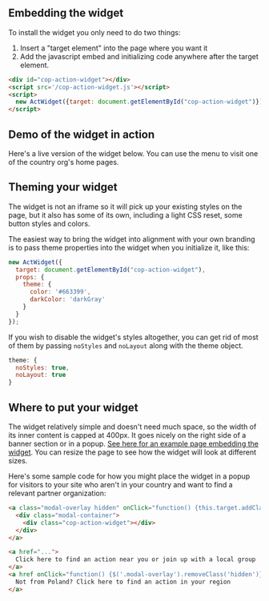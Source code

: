 ## Embedding the widget

To install the widget you only need to do two things:

1. Insert a "target element" into the page where you want it
1. Add the javascript embed and initializing code anywhere after the target element.

```html
<div id="cop-action-widget"></div>
<script src='/cop-action-widget.js'></script>
<script>
  new ActWidget({target: document.getElementById("cop-action-widget")});
</script>
```

## Demo of the widget in action

Here's a live version of the widget below. You can use the menu to visit one
of the country org's home pages.

<div id="cop-action-widget"></div>
<script src='./cop-action-widget.js'></script>
<script>
  new ActWidget({
    target: document.getElementById("cop-action-widget")
  });
</script>

## Theming your widget

The widget is not an iframe so it will pick up your existing styles on the page,
but it also has some of its own, including a light CSS reset, some button styles
and colors.

The easiest way to bring the widget into alignment with your own branding is to
pass theme properties into the widget when you initialize it, like this:

```javascript
new ActWidget({
  target: document.getElementById("cop-action-widget"),
  props: {
    theme: {
      color: '#663399',
      darkColor: 'darkGray'
    }
  }
});
```

If you wish to disable the widget's styles altogether, you can get rid of
most of them by passing `noStyles` and `noLayout` along with the theme object.

```javascript
theme: {
  noStyles: true,
  noLayout: true
}
```

## Where to put your widget

The widget relatively simple and doesn't need much space, so the width of its inner content is capped at 400px. It goes nicely on the right side of a banner section or in a popup.
[See here for an example page embedding the widget](./example/index.html). You can resize the page to see how the widget will look at different sizes.

Here's some sample code for how you might place the widget in a popup for visitors to your
site who aren't in your country and want to find a relevant partner organization:

```html
<a class="modal-overlay hidden" onClick="function() {this.target.addClass('hidden')}">
  <div class="modal-container">
    <div class="cop-action-widget"></div>
  </div>
</a>

<a href="...">
  Click here to find an action near you or join up with a local group
</a>
<a href onClick="function() {$('.modal-overlay').removeClass('hidden')}">
  Not from Poland? Click here to find an action in your region
</a>
```
